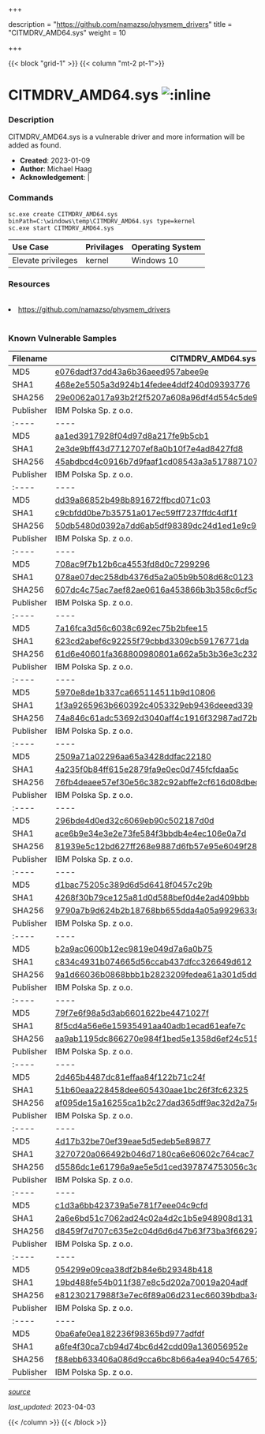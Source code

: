 +++

description = "https://github.com/namazso/physmem_drivers"
title = "CITMDRV_AMD64.sys"
weight = 10

+++


{{< block "grid-1" >}}
{{< column "mt-2 pt-1">}}


# CITMDRV_AMD64.sys ![:inline](/images/twitter_verified.png) 


### Description

CITMDRV_AMD64.sys is a vulnerable driver and more information will be added as found.

- **Created**: 2023-01-09
- **Author**: Michael Haag
- **Acknowledgement**:  | [](https://twitter.com/)

### Commands

```
sc.exe create CITMDRV_AMD64.sys binPath=C:\windows\temp\CITMDRV_AMD64.sys type=kernel
sc.exe start CITMDRV_AMD64.sys
```

| Use Case | Privilages | Operating System | 
|:---- | ---- | ---- |
| Elevate privileges | kernel | Windows 10 |

### Resources
<br>
<li><a href=" https://github.com/namazso/physmem_drivers"> https://github.com/namazso/physmem_drivers</a></li>
<br>

### Known Vulnerable Samples

| Filename | CITMDRV_AMD64.sys |
|:---- | ---- | 
| MD5 | <a href="https://www.virustotal.com/gui/file/e076dadf37dd43a6b36aeed957abee9e">e076dadf37dd43a6b36aeed957abee9e</a> |
| SHA1 | <a href="https://www.virustotal.com/gui/file/468e2e5505a3d924b14fedee4ddf240d09393776">468e2e5505a3d924b14fedee4ddf240d09393776</a> |
| SHA256 | <a href="https://www.virustotal.com/gui/file/29e0062a017a93b2f2f5207a608a96df4d554c5de976bd0276c2590a03bd3e94">29e0062a017a93b2f2f5207a608a96df4d554c5de976bd0276c2590a03bd3e94</a> |
| Publisher | IBM Polska Sp. z o.o. || Signature | IBM Polska Sp. z o.o., VeriSign Class 3 Code Signing 2009-2 CA, VeriSign Class 3 Public Primary CA   || Filename | CITMDRV_AMD64.sys |
|:---- | ---- | 
| MD5 | <a href="https://www.virustotal.com/gui/file/aa1ed3917928f04d97d8a217fe9b5cb1">aa1ed3917928f04d97d8a217fe9b5cb1</a> |
| SHA1 | <a href="https://www.virustotal.com/gui/file/2e3de9bff43d7712707ef8a0b10f7e4ad8427fd8">2e3de9bff43d7712707ef8a0b10f7e4ad8427fd8</a> |
| SHA256 | <a href="https://www.virustotal.com/gui/file/45abdbcd4c0916b7d9faaf1cd08543a3a5178871074628e0126a6eda890d26e0">45abdbcd4c0916b7d9faaf1cd08543a3a5178871074628e0126a6eda890d26e0</a> |
| Publisher | IBM Polska Sp. z o.o. || Signature | IBM Polska Sp. z o.o., VeriSign Class 3 Code Signing 2010 CA, VeriSign   || Filename | CITMDRV_AMD64.sys |
|:---- | ---- | 
| MD5 | <a href="https://www.virustotal.com/gui/file/dd39a86852b498b891672ffbcd071c03">dd39a86852b498b891672ffbcd071c03</a> |
| SHA1 | <a href="https://www.virustotal.com/gui/file/c9cbfdd0be7b35751a017ec59ff7237ffdc4df1f">c9cbfdd0be7b35751a017ec59ff7237ffdc4df1f</a> |
| SHA256 | <a href="https://www.virustotal.com/gui/file/50db5480d0392a7dd6ab5df98389dc24d1ed1e9c98c9c35964b19dabcd6dc67f">50db5480d0392a7dd6ab5df98389dc24d1ed1e9c98c9c35964b19dabcd6dc67f</a> |
| Publisher | IBM Polska Sp. z o.o. || Signature | IBM Polska Sp. z o.o., VeriSign Class 3 Code Signing 2010 CA, VeriSign   || Filename | CITMDRV_AMD64.sys |
|:---- | ---- | 
| MD5 | <a href="https://www.virustotal.com/gui/file/708ac9f7b12b6ca4553fd8d0c7299296">708ac9f7b12b6ca4553fd8d0c7299296</a> |
| SHA1 | <a href="https://www.virustotal.com/gui/file/078ae07dec258db4376d5a2a05b9b508d68c0123">078ae07dec258db4376d5a2a05b9b508d68c0123</a> |
| SHA256 | <a href="https://www.virustotal.com/gui/file/607dc4c75ac7aef82ae0616a453866b3b358c6cf5c8f9d29e4d37f844306b97c">607dc4c75ac7aef82ae0616a453866b3b358c6cf5c8f9d29e4d37f844306b97c</a> |
| Publisher | IBM Polska Sp. z o.o. || Signature | IBM Polska Sp. z o.o., VeriSign Class 3 Code Signing 2010 CA, VeriSign   || Filename | CITMDRV_AMD64.sys |
|:---- | ---- | 
| MD5 | <a href="https://www.virustotal.com/gui/file/7a16fca3d56c6038c692ec75b2bfee15">7a16fca3d56c6038c692ec75b2bfee15</a> |
| SHA1 | <a href="https://www.virustotal.com/gui/file/623cd2abef6c92255f79cbbd3309cb59176771da">623cd2abef6c92255f79cbbd3309cb59176771da</a> |
| SHA256 | <a href="https://www.virustotal.com/gui/file/61d6e40601fa368800980801a662a5b3b36e3c23296e8ae1c85726a56ef18cc8">61d6e40601fa368800980801a662a5b3b36e3c23296e8ae1c85726a56ef18cc8</a> |
| Publisher | IBM Polska Sp. z o.o. || Signature | IBM Polska Sp. z o.o., VeriSign Class 3 Code Signing 2010 CA, VeriSign   || Filename | CITMDRV_AMD64.sys |
|:---- | ---- | 
| MD5 | <a href="https://www.virustotal.com/gui/file/5970e8de1b337ca665114511b9d10806">5970e8de1b337ca665114511b9d10806</a> |
| SHA1 | <a href="https://www.virustotal.com/gui/file/1f3a9265963b660392c4053329eb9436deeed339">1f3a9265963b660392c4053329eb9436deeed339</a> |
| SHA256 | <a href="https://www.virustotal.com/gui/file/74a846c61adc53692d3040aff4c1916f32987ad72b07fe226e9e7dbeff1036c4">74a846c61adc53692d3040aff4c1916f32987ad72b07fe226e9e7dbeff1036c4</a> |
| Publisher | IBM Polska Sp. z o.o. || Signature | IBM Polska Sp. z o.o., VeriSign Class 3 Code Signing 2009-2 CA, VeriSign Class 3 Public Primary CA   || Filename | CITMDRV_AMD64.sys |
|:---- | ---- | 
| MD5 | <a href="https://www.virustotal.com/gui/file/2509a71a02296aa65a3428ddfac22180">2509a71a02296aa65a3428ddfac22180</a> |
| SHA1 | <a href="https://www.virustotal.com/gui/file/4a235f0b84ff615e2879fa9e0ec0d745fcfdaa5c">4a235f0b84ff615e2879fa9e0ec0d745fcfdaa5c</a> |
| SHA256 | <a href="https://www.virustotal.com/gui/file/76fb4deaee57ef30e56c382c92abffe2cf616d08dbecb3368c8ee6b02e59f303">76fb4deaee57ef30e56c382c92abffe2cf616d08dbecb3368c8ee6b02e59f303</a> |
| Publisher | IBM Polska Sp. z o.o. || Signature | IBM Polska Sp. z o.o., VeriSign Class 3 Code Signing 2010 CA, VeriSign   || Filename | CITMDRV_AMD64.sys |
|:---- | ---- | 
| MD5 | <a href="https://www.virustotal.com/gui/file/296bde4d0ed32c6069eb90c502187d0d">296bde4d0ed32c6069eb90c502187d0d</a> |
| SHA1 | <a href="https://www.virustotal.com/gui/file/ace6b9e34e3e2e73fe584f3bbdb4e4ec106e0a7d">ace6b9e34e3e2e73fe584f3bbdb4e4ec106e0a7d</a> |
| SHA256 | <a href="https://www.virustotal.com/gui/file/81939e5c12bd627ff268e9887d6fb57e95e6049f28921f3437898757e7f21469">81939e5c12bd627ff268e9887d6fb57e95e6049f28921f3437898757e7f21469</a> |
| Publisher | IBM Polska Sp. z o.o. || Signature | IBM Polska Sp. z o.o., VeriSign Class 3 Code Signing 2010 CA, VeriSign   || Filename | CITMDRV_AMD64.sys |
|:---- | ---- | 
| MD5 | <a href="https://www.virustotal.com/gui/file/d1bac75205c389d6d5d6418f0457c29b">d1bac75205c389d6d5d6418f0457c29b</a> |
| SHA1 | <a href="https://www.virustotal.com/gui/file/4268f30b79ce125a81d0d588bef0d4e2ad409bbb">4268f30b79ce125a81d0d588bef0d4e2ad409bbb</a> |
| SHA256 | <a href="https://www.virustotal.com/gui/file/9790a7b9d624b2b18768bb655dda4a05a9929633cef0b1521e79e40d7de0a05b">9790a7b9d624b2b18768bb655dda4a05a9929633cef0b1521e79e40d7de0a05b</a> |
| Publisher | IBM Polska Sp. z o.o. || Signature | IBM Polska Sp. z o.o., VeriSign Class 3 Code Signing 2009-2 CA, VeriSign Class 3 Public Primary CA   || Filename | CITMDRV_AMD64.sys |
|:---- | ---- | 
| MD5 | <a href="https://www.virustotal.com/gui/file/b2a9ac0600b12ec9819e049d7a6a0b75">b2a9ac0600b12ec9819e049d7a6a0b75</a> |
| SHA1 | <a href="https://www.virustotal.com/gui/file/c834c4931b074665d56ccab437dfcc326649d612">c834c4931b074665d56ccab437dfcc326649d612</a> |
| SHA256 | <a href="https://www.virustotal.com/gui/file/9a1d66036b0868bbb1b2823209fedea61a301d5dd245f8e7d390bd31e52d663e">9a1d66036b0868bbb1b2823209fedea61a301d5dd245f8e7d390bd31e52d663e</a> |
| Publisher | IBM Polska Sp. z o.o. || Signature | IBM Polska Sp. z o.o., Symantec Class 3 SHA256 Code Signing CA, VeriSign   || Filename | CITMDRV_AMD64.sys |
|:---- | ---- | 
| MD5 | <a href="https://www.virustotal.com/gui/file/79f7e6f98a5d3ab6601622be4471027f">79f7e6f98a5d3ab6601622be4471027f</a> |
| SHA1 | <a href="https://www.virustotal.com/gui/file/8f5cd4a56e6e15935491aa40adb1ecad61eafe7c">8f5cd4a56e6e15935491aa40adb1ecad61eafe7c</a> |
| SHA256 | <a href="https://www.virustotal.com/gui/file/aa9ab1195dc866270e984f1bed5e1358d6ef24c515dfdb6c2a92d1e1b94bf608">aa9ab1195dc866270e984f1bed5e1358d6ef24c515dfdb6c2a92d1e1b94bf608</a> |
| Publisher | IBM Polska Sp. z o.o. || Signature | IBM Polska Sp. z o.o., VeriSign Class 3 Code Signing 2009-2 CA, VeriSign Class 3 Public Primary Certification Authority (PCA3 G1 SHA1)   || Filename | CITMDRV_AMD64.sys |
|:---- | ---- | 
| MD5 | <a href="https://www.virustotal.com/gui/file/2d465b4487dc81effaa84f122b71c24f">2d465b4487dc81effaa84f122b71c24f</a> |
| SHA1 | <a href="https://www.virustotal.com/gui/file/51b60eaa228458dee605430aae1bc26f3fc62325">51b60eaa228458dee605430aae1bc26f3fc62325</a> |
| SHA256 | <a href="https://www.virustotal.com/gui/file/af095de15a16255ca1b2c27dad365dff9ac32d2a75e8e288f5a1307680781685">af095de15a16255ca1b2c27dad365dff9ac32d2a75e8e288f5a1307680781685</a> |
| Publisher | IBM Polska Sp. z o.o. || Signature | IBM Polska Sp. z o.o., VeriSign Class 3 Code Signing 2009-2 CA, VeriSign Class 3 Public Primary CA   || Filename | CITMDRV_AMD64.sys |
|:---- | ---- | 
| MD5 | <a href="https://www.virustotal.com/gui/file/4d17b32be70ef39eae5d5edeb5e89877">4d17b32be70ef39eae5d5edeb5e89877</a> |
| SHA1 | <a href="https://www.virustotal.com/gui/file/3270720a066492b046d7180ca6e60602c764cac7">3270720a066492b046d7180ca6e60602c764cac7</a> |
| SHA256 | <a href="https://www.virustotal.com/gui/file/d5586dc1e61796a9ae5e5d1ced397874753056c3df2eb963a8916287e1929a71">d5586dc1e61796a9ae5e5d1ced397874753056c3df2eb963a8916287e1929a71</a> |
| Publisher | IBM Polska Sp. z o.o. || Signature | IBM Polska Sp. z o.o., VeriSign Class 3 Code Signing 2009-2 CA, VeriSign Class 3 Public Primary CA   || Filename | CITMDRV_AMD64.sys |
|:---- | ---- | 
| MD5 | <a href="https://www.virustotal.com/gui/file/c1d3a6bb423739a5e781f7eee04c9cfd">c1d3a6bb423739a5e781f7eee04c9cfd</a> |
| SHA1 | <a href="https://www.virustotal.com/gui/file/2a6e6bd51c7062ad24c02a4d2c1b5e948908d131">2a6e6bd51c7062ad24c02a4d2c1b5e948908d131</a> |
| SHA256 | <a href="https://www.virustotal.com/gui/file/d8459f7d707c635e2c04d6d6d47b63f73ba3f6629702c7a6e0df0462f6478ae2">d8459f7d707c635e2c04d6d6d47b63f73ba3f6629702c7a6e0df0462f6478ae2</a> |
| Publisher | IBM Polska Sp. z o.o. || Signature | IBM Polska Sp. z o.o., VeriSign Class 3 Code Signing 2009-2 CA, VeriSign Class 3 Public Primary CA   || Filename | CITMDRV_AMD64.sys |
|:---- | ---- | 
| MD5 | <a href="https://www.virustotal.com/gui/file/054299e09cea38df2b84e6b29348b418">054299e09cea38df2b84e6b29348b418</a> |
| SHA1 | <a href="https://www.virustotal.com/gui/file/19bd488fe54b011f387e8c5d202a70019a204adf">19bd488fe54b011f387e8c5d202a70019a204adf</a> |
| SHA256 | <a href="https://www.virustotal.com/gui/file/e81230217988f3e7ec6f89a06d231ec66039bdba340fd8ebb2bbb586506e3293">e81230217988f3e7ec6f89a06d231ec66039bdba340fd8ebb2bbb586506e3293</a> |
| Publisher | IBM Polska Sp. z o.o. || Signature | IBM Polska Sp. z o.o., Symantec Class 3 SHA256 Code Signing CA, VeriSign   || Filename | CITMDRV_AMD64.sys |
|:---- | ---- | 
| MD5 | <a href="https://www.virustotal.com/gui/file/0ba6afe0ea182236f98365bd977adfdf">0ba6afe0ea182236f98365bd977adfdf</a> |
| SHA1 | <a href="https://www.virustotal.com/gui/file/a6fe4f30ca7cb94d74bc6d42cdd09a136056952e">a6fe4f30ca7cb94d74bc6d42cdd09a136056952e</a> |
| SHA256 | <a href="https://www.virustotal.com/gui/file/f88ebb633406a086d9cca6bc8b66a4ea940c5476529f9033a9e0463512a23a57">f88ebb633406a086d9cca6bc8b66a4ea940c5476529f9033a9e0463512a23a57</a> |
| Publisher | IBM Polska Sp. z o.o. || Signature | IBM Polska Sp. z o.o., Symantec Class 3 SHA256 Code Signing CA, VeriSign   |


[*source*](https://github.com/magicsword-io/LOLDrivers/tree/main/yaml/citmdrv_amd64.sys.yml)

*last_updated:* 2023-04-03








{{< /column >}}
{{< /block >}}
